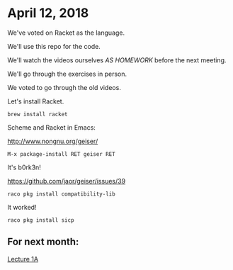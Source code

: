 # April 12, 2018

We've voted on Racket as the language.

We'll use this repo for the code.

We'll watch the videos ourselves *AS HOMEWORK* before the next meeting.

We'll go through the exercises in person.

We voted to go through the old videos.

Let's install Racket.

```
brew install racket
```

Scheme and Racket in Emacs:

http://www.nongnu.org/geiser/

```
M-x package-install RET geiser RET
```

It's b0rk3n!

https://github.com/jaor/geiser/issues/39

```
raco pkg install compatibility-lib
```

It worked!

```
raco pkg install sicp
```

## For next month:

[Lecture 1A](https://www.youtube.com/watch?v=2Op3QLzMgSY)

